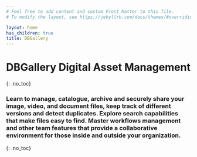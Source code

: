 ```yaml
---
# Feel free to add content and custom Front Matter to this file.
# To modify the layout, see https://jekyllrb.com/docs/themes/#overriding-theme-defaults

layout: home
has_children: true
title: DBGallery
---
```


# DBGallery Digital Asset Management
{: .no_toc}


### Learn to manage, catalogue, archive and securely share your image, video, and document files, keep track of different versions and detect duplicates. Explore search capabilities that make files easy to find. Master workflows management and other team features that provide a collaborative environment for those inside and outside your organization.
{: .no_toc}
